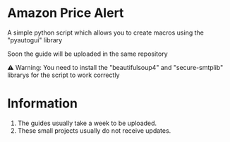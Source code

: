 # Amazon Price Alert
A simple python script which allows you to create macros using the "pyautogui" library

Soon the guide will be uploaded in the same repository

⚠ Warning: You need to install the "beautifulsoup4" and "secure-smtplib" librarys for the script to work correctly

# Information
1) The guides usually take a week to be uploaded.
2) These small projects usually do not receive updates.
